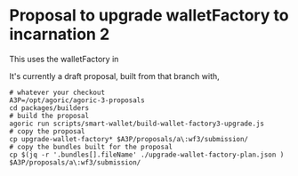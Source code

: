 # Proposal to upgrade walletFactory to incarnation 2

This uses the walletFactory in

It's currently a draft proposal, built from that branch with,

```
# whatever your checkout
A3P=/opt/agoric/agoric-3-proposals
cd packages/builders
# build the proposal
agoric run scripts/smart-wallet/build-wallet-factory3-upgrade.js
# copy the proposal
cp upgrade-wallet-factory* $A3P/proposals/a\:wf3/submission/
# copy the bundles built for the proposal
cp $(jq -r '.bundles[].fileName' ./upgrade-wallet-factory-plan.json ) $A3P/proposals/a\:wf3/submission/
```
